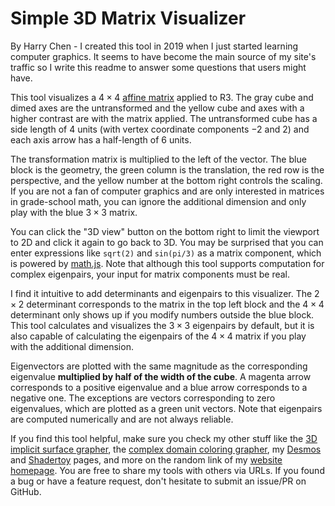 # Simple 3D Matrix Visualizer

By Harry Chen - I created this tool in 2019 when I just started learning computer graphics. It seems to have become the main source of my site's traffic so I write this readme to answer some questions that users might have.

This tool visualizes a $4\times4$ [affine matrix](https://en.wikipedia.org/wiki/Transformation_matrix#Affine_transformations) applied to R3. The gray cube and dimed axes are the untransformed and the yellow cube and axes with a higher contrast are with the matrix applied. The untransformed cube has a side length of $4$ units (with vertex coordinate components $-2$ and $2$) and each axis arrow has a half-length of $6$ units.

The transformation matrix is multiplied to the left of the vector. The blue block is the geometry, the green column is the translation, the red row is the perspective, and the yellow number at the bottom right controls the scaling. If you are not a fan of computer graphics and are only interested in matrices in grade-school math, you can ignore the additional dimension and only play with the blue $3\times3$ matrix.

You can click the "3D view" button on the bottom right to limit the viewport to 2D and click it again to go back to 3D. You may be surprised that you can enter expressions like `sqrt(2)` and `sin(pi/3)` as a matrix component, which is powered by [math.js](https://mathjs.org/). Note that although this tool supports computation for complex eigenpairs, your input for matrix components must be real.

I find it intuitive to add determinants and eigenpairs to this visualizer. The $2\times2$ determinant corresponds to the matrix in the top left block and the $4\times4$ determinant only shows up if you modify numbers outside the blue block. This tool calculates and visualizes the $3\times3$ eigenpairs by default, but it is also capable of calculating the eigenpairs of the $4\times4$ matrix if you play with the additional dimension.

Eigenvectors are plotted with the same magnitude as the corresponding eigenvalue **multiplied by half of the width of the cube**. A magenta arrow corresponds to a positive eigenvalue and a blue arrow corresponds to a negative one. The exceptions are vectors corresponding to zero eigenvalues, which are plotted as a green unit vectors. Note that eigenpairs are computed numerically and are not always reliable.

If you find this tool helpful, make sure you check my other stuff like the [3D implicit surface grapher](https://harry7557558.github.io/spirula/implicit3/index.html), the [complex domain coloring grapher](https://harry7557558.github.io/spirula/complex/index.html), my [Desmos](https://harry7557558.github.io/desmos/index.html) and [Shadertoy](https://harry7557558.github.io/shadertoy/index.html) pages, and more on the random link of my [website homepage](https://harry7557558.github.io/). You are free to share my tools with others via URLs. If you found a bug or have a feature request, don't hesitate to submit an issue/PR on GitHub.
